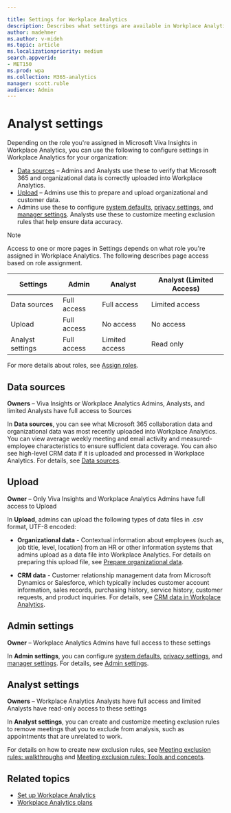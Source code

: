```yaml
---

title: Settings for Workplace Analytics
description: Describes what settings are available in Workplace Analytics for Microsoft Viva Insights to confirm data sources, upload HR data, set system defaults and privacy rules, and other analysis settings
author: madehmer
ms.author: v-mideh
ms.topic: article
ms.localizationpriority: medium 
search.appverid:
- MET150
ms.prod: wpa
ms.collection: M365-analytics
manager: scott.ruble
audience: Admin
---
```


# Analyst settings

Depending on the role you're assigned in Microsoft Viva Insights in Workplace Analytics, you can use the following to configure settings in Workplace Analytics for your organization:

* [Data sources](#data-sources) – Admins and Analysts use these to verify that Microsoft 365 and organizational data is correctly uploaded into Workplace Analytics.
* [Upload](#upload) – Admins use this to prepare and upload organizational and customer data.
* Admins use these to configure [system defaults](system-defaults.md), [privacy settings](privacy-settings.md), and [manager settings](manager-settings.md). Analysts use these to customize meeting exclusion rules that help ensure data accuracy.

>[!Note]
> Access to one or more pages in Settings depends on what role you're assigned in Workplace Analytics. The following describes page access based on role assignment.

| Settings | Admin | Analyst | Analyst (Limited Access) |  
|---|---|---|---|
| Data sources | Full access| Full access | Limited access |
| Upload  | Full access | No access | No access |
| Analyst settings | Full access | Limited access | Read only |

For more details about roles, see [Assign roles](../Setup/Assign-roles-to-wpa-admins.md).

## Data sources

**Owners** – Viva Insights or Workplace Analytics Admins, Analysts, and limited Analysts have full access to Sources

In **Data sources**, you can see what Microsoft 365 collaboration data and organizational data was most recently uploaded into Workplace Analytics. You can view average weekly meeting and email activity and measured-employee characteristics to ensure sufficient data coverage. You can also see high-level CRM data if it is uploaded and processed in Workplace Analytics. For details, see [Data sources](data-sourcesv2.md).

## Upload

**Owner** – Only Viva Insights and Workplace Analytics Admins have full access to Upload

In **Upload**, admins can upload the following types of data files in .csv format, UTF-8 encoded:

* **Organizational data** - Contextual information about employees (such as, job title, level, location) from an HR or other information systems that admins upload as a data file into Workplace Analytics. For details on preparing this upload file, see [Prepare organizational data](../setup/prepare-organizational-data.md).

* **CRM data** - Customer relationship management data from Microsoft Dynamics or Salesforce, which typically includes customer account information, sales records, purchasing history, service history, customer requests, and product inquiries. For details, see [CRM data in Workplace Analytics](../setup/crm-data-upload.md).

## Admin settings

**Owner** – Workplace Analytics Admins have full access to these settings

In **Admin settings**, you can configure [system defaults](system-defaults.md), [privacy settings](privacy-settings.md), and [manager settings](manager-settings.md). For details, see [Admin settings](admin-settings.md).

## Analyst settings

**Owners** – Workplace Analytics Analysts have full access and limited Analysts have read-only access to these settings

In **Analyst settings**, you can create and customize meeting exclusion rules to remove meetings that you to exclude from analysis, such as appointments that are unrelated to work.

For details on how to create new exclusion rules, see [Meeting exclusion rules: walkthroughs](../tutorials/meeting-exclusion-rules.md) and [Meeting exclusion rules: Tools and concepts](../tutorials/meeting-exclusion-concept.md).

## Related topics

* [Set up Workplace Analytics](../setup/set-up-workplace-analytics.md)
* [Workplace Analytics plans](../tutorials/solutionsv2-intro.md)
